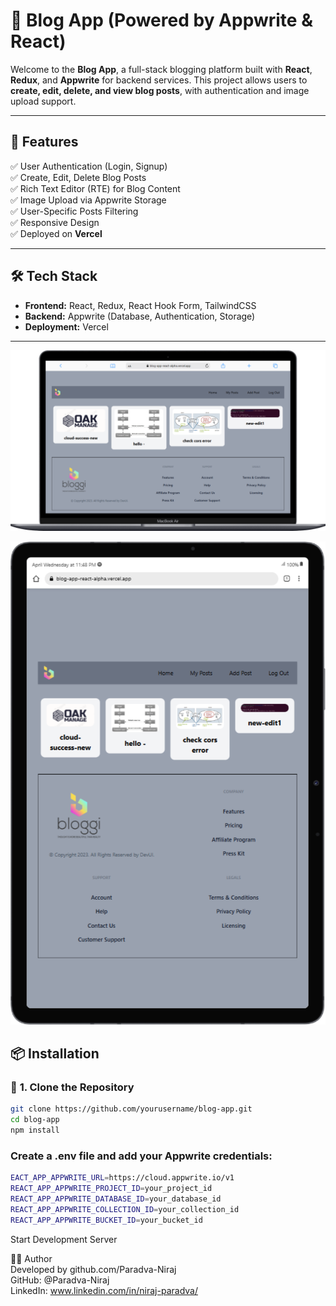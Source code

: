 # 📝 Blog App (Powered by Appwrite & React)

Welcome to the **Blog App**, a full-stack blogging platform built with **React**, **Redux**, and **Appwrite** for backend services. This project allows users to **create, edit, delete, and view blog posts**, with authentication and image upload support.

---

## 🚀 Features  
✅ User Authentication (Login, Signup)  
✅ Create, Edit, Delete Blog Posts  
✅ Rich Text Editor (RTE) for Blog Content  
✅ Image Upload via Appwrite Storage  
✅ User-Specific Posts Filtering  
✅ Responsive Design  
✅ Deployed on **Vercel**

---

## 🛠️ Tech Stack  
- **Frontend:** React, Redux, React Hook Form, TailwindCSS  
- **Backend:** Appwrite (Database, Authentication, Storage)  
- **Deployment:** Vercel  

---


![LPtop_view](./LiveDemo/mac.png)

![tab_view](./LiveDemo/gal-tab.png)



## 📦 Installation  

### 🔹 **1. Clone the Repository**  
```sh
git clone https://github.com/yourusername/blog-app.git
cd blog-app
npm install
```

### Create a .env file and add your Appwrite credentials:
```sh
EACT_APP_APPWRITE_URL=https://cloud.appwrite.io/v1
REACT_APP_APPWRITE_PROJECT_ID=your_project_id
REACT_APP_APPWRITE_DATABASE_ID=your_database_id
REACT_APP_APPWRITE_COLLECTION_ID=your_collection_id
REACT_APP_APPWRITE_BUCKET_ID=your_bucket_id
```
Start Development Server

👨‍💻 Author<br />
Developed by github.com/Paradva-Niraj<br />
GitHub: @Paradva-Niraj<br />
LinkedIn: www.linkedin.com/in/niraj-paradva/

